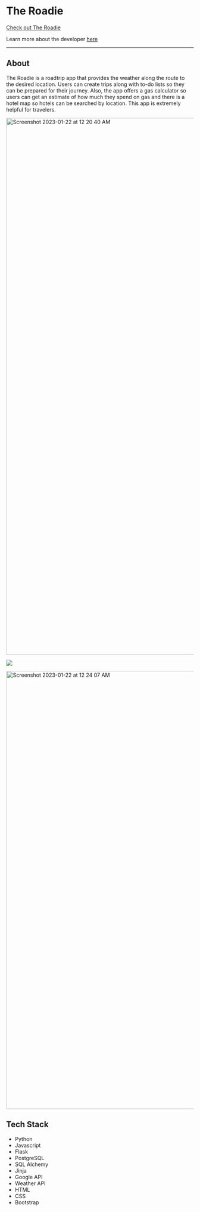 # The Roadie
[Check out The Roadie](https://www.theroadieapp.com)

Learn more about the developer [here](https://www.linkedin.com/in/iesha222/)
___________________
## About
The Roadie is a roadtrip app that provides the weather along the route to the desired location. Users can create trips along with to-do lists so they can be prepared for their journey. Also, the app offers a gas calculator so users can get an estimate of how much they spend on gas and there is a hotel map so hotels can be searched by location. This app is extremely helpful for travelers.


<img width="1439" alt="Screenshot 2023-01-22 at 12 20 40 AM" src="https://user-images.githubusercontent.com/97126253/213901850-ed4f8208-e5fe-41d9-a6bb-90d641afe693.png">


![](https://media.giphy.com/media/TfA9AtbCk2FPZ5Z9ji/giphy.gif)

<img width="1174" alt="Screenshot 2023-01-22 at 12 24 07 AM" src="https://user-images.githubusercontent.com/97126253/213901937-eb2e227b-6eec-4026-bc3c-75bfd5cac6f6.png">


## Tech Stack
- Python
- Javascript
- Flask
- PostgreSQL
- SQL Alchemy
- Jinja
- Google API
- Weather API
- HTML
- CSS
- Bootstrap



